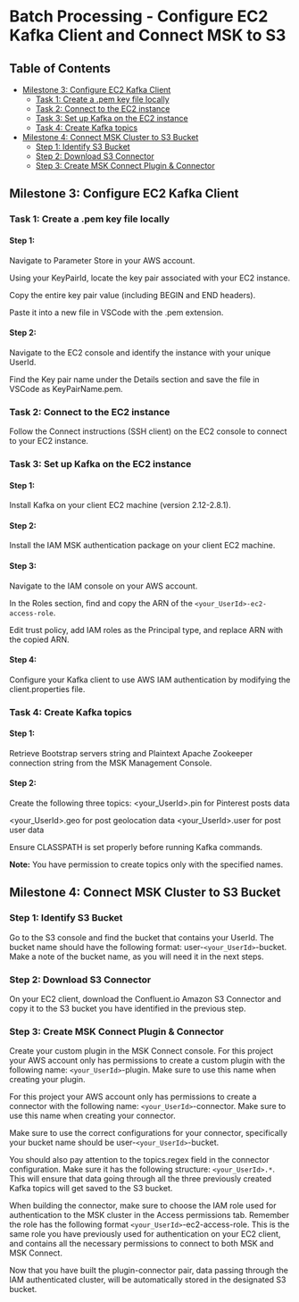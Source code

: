 
# Batch Processing - Configure EC2 Kafka Client and Connect MSK to S3

## Table of Contents

- [Milestone 3: Configure EC2 Kafka Client](#milestone-3-configure-ec2-kafka-client)
  - [Task 1: Create a .pem key file locally](#task-1-create-a-pem-key-file-locally)
  - [Task 2: Connect to the EC2 instance](#task-2-connect-to-the-ec2-instance)
  - [Task 3: Set up Kafka on the EC2 instance](#task-3-set-up-kafka-on-the-ec2-instance)
  - [Task 4: Create Kafka topics](#task-4-create-kafka-topics)
- [Milestone 4: Connect MSK Cluster to S3 Bucket](#milestone-4-connect-msk-cluster-to-s3-bucket)
  - [Step 1: Identify S3 Bucket](#step-1-identify-s3-bucket)
  - [Step 2: Download S3 Connector](#step-2-download-s3-connector)
  - [Step 3: Create MSK Connect Plugin & Connector](#step-3-create-msk-connect-plugin--connector)

## Milestone 3: Configure EC2 Kafka Client

### Task 1: Create a .pem key file locally

#### Step 1:  

Navigate to Parameter Store in your AWS account.  

Using your KeyPairId, locate the key pair associated with your EC2 instance.   

Copy the entire key pair value (including BEGIN and END headers).   

Paste it into a new file in VSCode with the .pem extension.

#### Step 2:

Navigate to the EC2 console and identify the instance with your unique UserId.

Find the Key pair name under the Details section and save the file in VSCode as KeyPairName.pem.  

### Task 2: Connect to the EC2 instance

Follow the Connect instructions (SSH client) on the EC2 console to connect to your EC2 instance.

### Task 3: Set up Kafka on the EC2 instance  

#### Step 1:

Install Kafka on your client EC2 machine (version 2.12-2.8.1).  

#### Step 2:

Install the IAM MSK authentication package on your client EC2 machine.

#### Step 3:

Navigate to the IAM console on your AWS account.  

In the Roles section, find and copy the ARN of the `<your_UserId>-ec2-access-role`.  

Edit trust policy, add IAM roles as the Principal type, and replace ARN with the copied ARN.

#### Step 4:  

Configure your Kafka client to use AWS IAM authentication by modifying the client.properties file.

### Task 4: Create Kafka topics  

#### Step 1:  

Retrieve Bootstrap servers string and Plaintext Apache Zookeeper connection string from the MSK Management Console.

#### Step 2:

Create the following three topics:
<your_UserId>.pin for Pinterest posts data

<your_UserId>.geo for post geolocation data
<your_UserId>.user for post user data


Ensure CLASSPATH is set properly before running Kafka commands.  

**Note:** You have permission to create topics only with the specified names.

## Milestone 4: Connect MSK Cluster to S3 Bucket   

### Step 1: Identify S3 Bucket

Go to the S3 console and find the bucket that contains your UserId. The bucket name should have the following format: user-`<your_UserId>`-bucket. Make a note of the bucket name, as you will need it in the next steps.

### Step 2: Download S3 Connector  

On your EC2 client, download the Confluent.io Amazon S3 Connector and copy it to the S3 bucket you have identified in the previous step.  

### Step 3: Create MSK Connect Plugin & Connector

Create your custom plugin in the MSK Connect console. For this project your AWS account only has permissions to create a custom plugin with the following name: `<your_UserId>`-plugin. Make sure to use this name when creating your plugin.  

For this project your AWS account only has permissions to create a connector with the following name: `<your_UserId>`-connector. Make sure to use this name when creating your connector.

Make sure to use the correct configurations for your connector, specifically your bucket name should be user-`<your_UserId>`-bucket.  

You should also pay attention to the topics.regex field in the connector configuration. Make sure it has the following structure: `<your_UserId>.*`. This will ensure that data going through all the three previously created Kafka topics will get saved to the S3 bucket.

When building the connector, make sure to choose the IAM role used for authentication to the MSK cluster in the Access permissions tab. Remember the role has the following format `<your_UserId>`-ec2-access-role. This is the same role you have previously used for authentication on your EC2 client, and contains all the necessary permissions to connect to both MSK and MSK Connect.

Now that you have built the plugin-connector pair, data passing through the IAM authenticated cluster, will be automatically stored in the designated S3 bucket.
